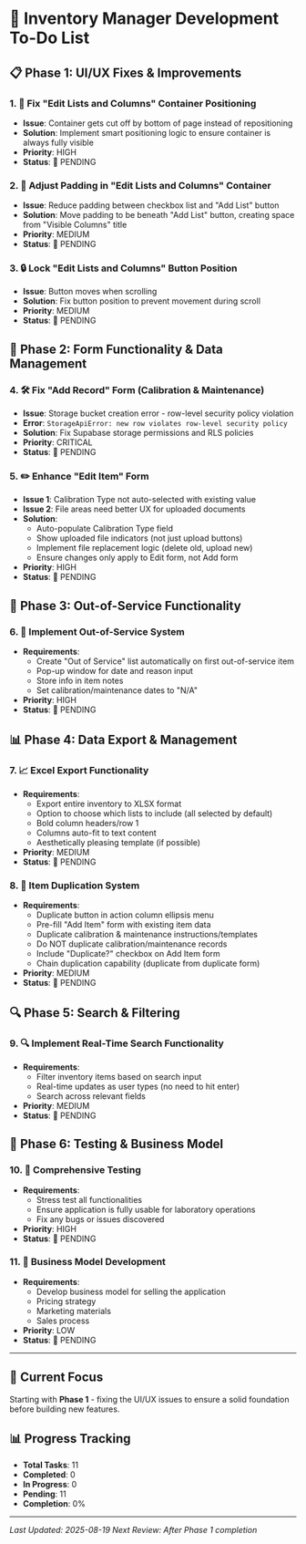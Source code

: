 # 🚀 Inventory Manager Development To-Do List

## 📋 **Phase 1: UI/UX Fixes & Improvements**

### 1. 🔧 Fix "Edit Lists and Columns" Container Positioning
- **Issue**: Container gets cut off by bottom of page instead of repositioning
- **Solution**: Implement smart positioning logic to ensure container is always fully visible
- **Priority**: HIGH
- **Status**: 🔴 PENDING

### 2. 📏 Adjust Padding in "Edit Lists and Columns" Container
- **Issue**: Reduce padding between checkbox list and "Add List" button
- **Solution**: Move padding to be beneath "Add List" button, creating space from "Visible Columns" title
- **Priority**: MEDIUM
- **Status**: 🔴 PENDING

### 3. 🔒 Lock "Edit Lists and Columns" Button Position
- **Issue**: Button moves when scrolling
- **Solution**: Fix button position to prevent movement during scroll
- **Priority**: MEDIUM
- **Status**: 🔴 PENDING

## 📝 **Phase 2: Form Functionality & Data Management**

### 4. 🛠️ Fix "Add Record" Form (Calibration & Maintenance)
- **Issue**: Storage bucket creation error - row-level security policy violation
- **Error**: `StorageApiError: new row violates row-level security policy`
- **Solution**: Fix Supabase storage permissions and RLS policies
- **Priority**: CRITICAL
- **Status**: 🔴 PENDING

### 5. ✏️ Enhance "Edit Item" Form
- **Issue 1**: Calibration Type not auto-selected with existing value
- **Issue 2**: File areas need better UX for uploaded documents
- **Solution**: 
  - Auto-populate Calibration Type field
  - Show uploaded file indicators (not just upload buttons)
  - Implement file replacement logic (delete old, upload new)
  - Ensure changes only apply to Edit form, not Add form
- **Priority**: HIGH
- **Status**: 🔴 PENDING

## 🚫 **Phase 3: Out-of-Service Functionality**

### 6. 🚫 Implement Out-of-Service System
- **Requirements**:
  - Create "Out of Service" list automatically on first out-of-service item
  - Pop-up window for date and reason input
  - Store info in item notes
  - Set calibration/maintenance dates to "N/A"
- **Priority**: HIGH
- **Status**: 🔴 PENDING

## 📊 **Phase 4: Data Export & Management**

### 7. 📈 Excel Export Functionality
- **Requirements**:
  - Export entire inventory to XLSX format
  - Option to choose which lists to include (all selected by default)
  - Bold column headers/row 1
  - Columns auto-fit to text content
  - Aesthetically pleasing template (if possible)
- **Priority**: MEDIUM
- **Status**: 🔴 PENDING

### 8. 🔄 Item Duplication System
- **Requirements**:
  - Duplicate button in action column ellipsis menu
  - Pre-fill "Add Item" form with existing item data
  - Duplicate calibration & maintenance instructions/templates
  - Do NOT duplicate calibration/maintenance records
  - Include "Duplicate?" checkbox on Add Item form
  - Chain duplication capability (duplicate from duplicate form)
- **Priority**: MEDIUM
- **Status**: 🔴 PENDING

## 🔍 **Phase 5: Search & Filtering**

### 9. 🔍 Implement Real-Time Search Functionality
- **Requirements**:
  - Filter inventory items based on search input
  - Real-time updates as user types (no need to hit enter)
  - Search across relevant fields
- **Priority**: MEDIUM
- **Status**: 🔴 PENDING

## 🧪 **Phase 6: Testing & Business Model**

### 10. 🧪 Comprehensive Testing
- **Requirements**:
  - Stress test all functionalities
  - Ensure application is fully usable for laboratory operations
  - Fix any bugs or issues discovered
- **Priority**: HIGH
- **Status**: 🔴 PENDING

### 11. 💼 Business Model Development
- **Requirements**:
  - Develop business model for selling the application
  - Pricing strategy
  - Marketing materials
  - Sales process
- **Priority**: LOW
- **Status**: 🔴 PENDING

---

## 🎯 **Current Focus**
Starting with **Phase 1** - fixing the UI/UX issues to ensure a solid foundation before building new features.

## 📊 **Progress Tracking**
- **Total Tasks**: 11
- **Completed**: 0
- **In Progress**: 0
- **Pending**: 11
- **Completion**: 0%

---

*Last Updated: 2025-08-19*
*Next Review: After Phase 1 completion*
